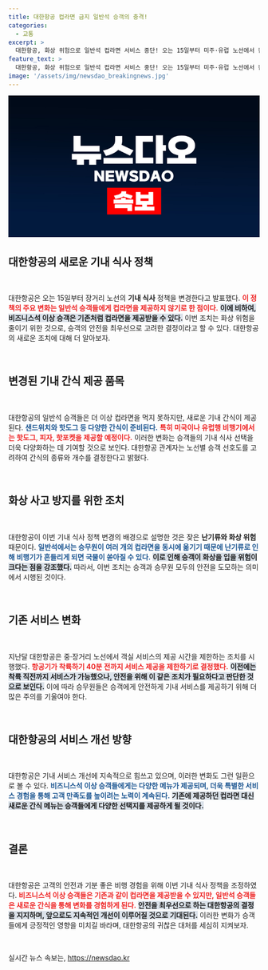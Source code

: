 ```yaml
---
title: 대한항공 컵라면 금지 일반석 승객의 충격!
categories:
  - 교통
excerpt: >
  대한항공, 화상 위험으로 일반석 컵라면 서비스 중단! 오는 15일부터 미주·유럽 노선에서 컵라면 대신 샌드위치와 핫도그 등 새로운 간식을 제공한다고 밝혀. 비행 중 잦은 난기류로 인한 사고 방지가 이유!
feature_text: >
  대한항공, 화상 위험으로 일반석 컵라면 서비스 중단! 오는 15일부터 미주·유럽 노선에서 컵라면 대신 샌드위치와 핫도그 등 새로운 간식을 제공한다고 밝혀. 비행 중 잦은 난기류로 인한 사고 방지가 이유!
image: '/assets/img/newsdao_breakingnews.jpg'
---
```


<p><img src="/assets/img/newsdao_breakingnews.jpg" alt="flaretime 속보" /></p>

<h2 data-ke-size="size26">대한항공의 새로운 기내 식사 정책</h2>

<p data-ke-size="size16">&nbsp;</p>

<p>대한항공은 오는 15일부터 장거리 노선의 <strong>기내 식사</strong> 정책을 변경한다고 발표했다. <b><span style="color: #ee2323;">이 정책의 주요 변화는 일반석 승객들에게 컵라면을 제공하지 않기로 한 점이다.</span></b> <b><span style="background-color: #21538527;">이에 비하여, 비즈니스석 이상 승객은 기존처럼 컵라면을 제공받을 수 있다.</span></b> 이번 조치는 화상 위험을 줄이기 위한 것으로, 승객의 안전을 최우선으로 고려한 결정이라고 할 수 있다. 대한항공의 새로운 조치에 대해 더 알아보자.</p>

<p data-ke-size="size16">&nbsp;</p>

<h2 data-ke-size="size26">변경된 기내 간식 제공 품목</h2>

<p data-ke-size="size16">&nbsp;</p>

<p>대한항공의 일반석 승객들은 더 이상 컵라면을 먹지 못하지만, 새로운 기내 간식이 제공된다. <b><span style="color: #1a5490;">샌드위치와 핫도그 등 다양한 간식이 준비된다.</span></b> <b><span style="color: #ee2323;">특히 미국이나 유럽행 비행기에서는 핫도그, 피자, 핫포켓을 제공할 예정이다.</span></b> 이러한 변화는 승객들의 기내 식사 선택을 더욱 다양화하는 데 기여할 것으로 보인다. 대한항공 관계자는 노선별 승객 선호도를 고려하여 간식의 종류와 개수를 결정한다고 밝혔다.</p>

<p data-ke-size="size16">&nbsp;</p>

<h2 data-ke-size="size26">화상 사고 방지를 위한 조치</h2>

<p data-ke-size="size16">&nbsp;</p>

<p>대한항공이 이번 기내 식사 정책 변경의 배경으로 설명한 것은 잦은 <strong>난기류와 화상 위험</strong> 때문이다. <b><span style="color: #1a5490;">일반석에서는 승무원이 여러 개의 컵라면을 동시에 옮기기 때문에 난기류로 인해 비행기가 흔들리게 되면 국물이 쏟아질 수 있다.</span></b> <b><span style="background-color: #21538527;">이로 인해 승객이 화상을 입을 위험이 크다는 점을 강조했다.</span></b> 따라서, 이번 조치는 승객과 승무원 모두의 안전을 도모하는 의미에서 시행된 것이다.</p>

<p data-ke-size="size16">&nbsp;</p>

<h2 data-ke-size="size26">기존 서비스 변화</h2>

<p data-ke-size="size16">&nbsp;</p>

<p>지난달 대한항공은 중·장거리 노선에서 객실 서비스의 제공 시간을 제한하는 조치를 시행했다. <b><span style="color: #ee2323;">항공기가 착륙하기 40분 전까지 서비스 제공을 제한하기로 결정했다.</span></b> <b><span style="background-color: #21538527;">이전에는 착륙 직전까지 서비스가 가능했으나, 안전을 위해 이 같은 조치가 필요하다고 판단한 것으로 보인다.</span></b> 이에 따라 승무원들은 승객에게 안전하게 기내 서비스를 제공하기 위해 더 많은 주의를 기울여야 한다.</p>

<p data-ke-size="size16">&nbsp;</p>

<h2 data-ke-size="size26">대한항공의 서비스 개선 방향</h2>

<p data-ke-size="size16">&nbsp;</p>

<p>대한항공은 기내 서비스 개선에 지속적으로 힘쓰고 있으며, 이러한 변화도 그런 일환으로 볼 수 있다. <b><span style="color: #1a5490;">비즈니스석 이상 승객들에게는 다양한 메뉴가 제공되며, 더욱 특별한 서비스 경험을 통해 고객 만족도를 높이려는 노력이 계속된다.</span></b> <b><span style="background-color: #21538527;">기존에 제공하던 컵라면 대신 새로운 간식 메뉴는 승객들에게 다양한 선택지를 제공하게 될 것이다.</span></b></p>

<p data-ke-size="size16">&nbsp;</p>

<h2 data-ke-size="size26">결론</h2>

<p data-ke-size="size16">&nbsp;</p>

<p>대한항공은 고객의 안전과 기분 좋은 비행 경험을 위해 이번 기내 식사 정책을 조정하였다. <b><span style="color: #ee2323;">비즈니스석 이상 승객들은 기존과 같이 컵라면을 제공받을 수 있지만, 일반석 승객들은 새로운 간식을 통해 변화를 경험하게 된다.</span></b> <b><span style="background-color: #21538527;">안전을 최우선으로 하는 대한항공의 결정을 지지하며, 앞으로도 지속적인 개선이 이루어질 것으로 기대된다.</span></b> 이러한 변화가 승객들에게 긍정적인 영향을 미치길 바라며, 대한항공의 귀찮은 대처를 세심히 지켜보자.</p>

<p data-ke-size="size16">&nbsp;</p>
실시간 뉴스 속보는, <a href="https://newsdao.kr" rel="dofollow">https://newsdao.kr</a>


